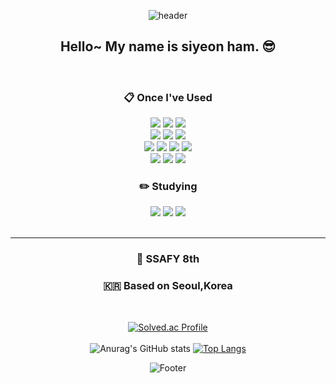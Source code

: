 <div align="center">

![header](https://capsule-render.vercel.app/api?&color=gradient&height=280&text=pthwan27&animation=fadeIn&fontAlignY=40&type=wave)


##  Hello~ My name is siyeon ham. 😎

<br/>
  
###  :clipboard: Once I've Used 
<img src="https://img.shields.io/badge/JAVA-007396?style=for-the-badge&logo=Java&logoColor=white">
<img src="https://img.shields.io/badge/Spring-6DB33F?style=for-the-badge&logo=Spring&logoColor=white">
<img src="https://img.shields.io/badge/MySQL-4479A1?style=for-the-badge&logo=MySQL&logoColor=white">

<br/>
<img src="https://img.shields.io/badge/HTML5-E34F26?style=for-the-badge&logo=html5&logoColor=white">
<img src="https://img.shields.io/badge/CSS3-1572B6?style=for-the-badge&logo=CSS3&logoColor=white"> 
<img src="https://img.shields.io/badge/JavaScript-323330?style=for-the-badge&logo=javascript&logoColor=F7DF1E">

<br/>
<img src="https://img.shields.io/badge/Vue.js-35495E?style=for-the-badge&logo=vuedotjs&logoColor=4FC08D">
<img src="https://img.shields.io/badge/Node.js-339933?style=for-the-badge&logo=nodedotjs&logoColor=white">
<img src="https://img.shields.io/badge/eslint-3A33D1?style=for-the-badge&logo=eslint&logoColor=white">
<img src="https://img.shields.io/badge/prettier-1A2C34?style=for-the-badge&logo=prettier&logoColor=F7BA3E">


<br/>
<img src="https://img.shields.io/badge/VSCode-007ACC?style=for-the-badge&logo=VisualStudioCode&logoColor=white">
<img src="https://img.shields.io/badge/Eclipse-2C2255?style=for-the-badge&logo=Eclipse%20IDE&logoColor=white">
<img src="https://img.shields.io/badge/github-181717?style=for-the-badge&logo=github&logoColor=white">
 

<br/>

### :pencil2: Studying
<img src="https://img.shields.io/badge/Springboot-20232A?style=for-the-badge&logo=react&logoColor=61DAFB">
<img src="https://img.shields.io/badge/JPA-339933?style=for-the-badge&logo=nodedotjs&logoColor=white">
<img src="https://img.shields.io/badge/Docker-000000?style=for-the-badge&logo=nextdotjs&logoColor=white">

 <br/>
 <br/>
 <hr/>
</div>

<div align ="center">
  
   ###  💙 SSAFY 8th
   ###  🇰🇷 Based on Seoul,Korea
  <br/>
   
   [![Solved.ac Profile](http://mazassumnida.wtf/api/generate_badge?boj=gkatldus)](https://solved.ac/gkatldus) 
   <br/><br/>
   ![Anurag's GitHub stats](https://github-readme-stats.vercel.app/api?username=gkatldus1&show_icons=true&theme=highconstrast)
   [![Top Langs](https://github-readme-stats.vercel.app/api/top-langs/?username=gkatldus1&layout=compact)](https://github.com/gkatldus1/github-readme-stats)   
 
</div>

<div align="center">

![Footer](https://capsule-render.vercel.app/api?type=waving&color=gradient&height=200&section=footer)

</div>
